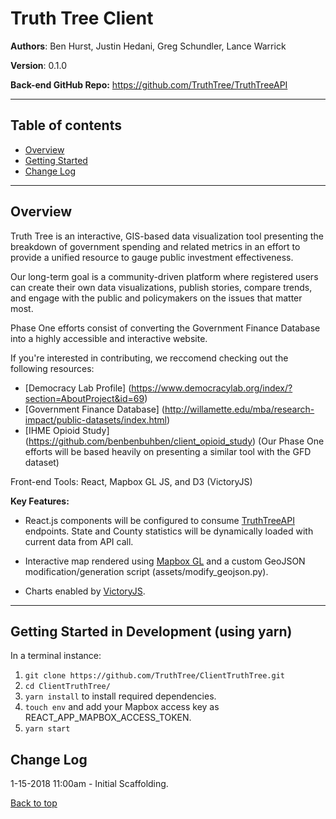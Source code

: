 <a id="top"></a>

# Truth Tree Client

**Authors**: Ben Hurst, Justin Hedani, Greg Schundler, Lance Warrick

**Version**: 0.1.0


**Back-end GitHub Repo:** 
https://github.com/TruthTree/TruthTreeAPI
___

## Table of contents

* [Overview](#overview)
* [Getting Started](#getting-started)
* [Change Log](#change-log)

___

<a id="overview"></a>

## Overview

Truth Tree is an interactive, GIS-based data visualization tool presenting the breakdown of government spending and related metrics in an effort to provide a unified resource to gauge public investment effectiveness.

Our long-term goal is a community-driven platform where registered users can create their own data visualizations, publish stories, compare trends, and engage with the public and policymakers on the issues that matter most.

Phase One efforts consist of converting the Government Finance Database into a highly accessible and interactive website.

If you're interested in contributing, we reccomend checking out the following resources:
- [Democracy Lab Profile] (https://www.democracylab.org/index/?section=AboutProject&id=69)
- [Government Finance Database] (http://willamette.edu/mba/research-impact/public-datasets/index.html)
- [IHME Opioid Study] (https://github.com/benbenbuhben/client_opioid_study) (Our Phase One efforts will be based heavily on presenting a similar tool with the GFD dataset)

Front-end Tools: React, Mapbox GL JS, and D3 (VictoryJS)

**Key Features:**

* React.js components will be configured to consume [TruthTreeAPI](https://github.com/TruthTree/TruthTreeAPI) endpoints. State and County statistics will be dynamically loaded with current data from API call.

* Interactive map rendered using [Mapbox GL](https://www.mapbox.com/mapbox-gl-js/api/) and a custom GeoJSON modification/generation script (assets/modify_geojson.py).

* Charts enabled by [VictoryJS](https://formidable.com/open-source/victory/).

___

<a id="getting-started"></a>

## Getting Started in Development (using yarn)

In a terminal instance:

1. ```git clone https://github.com/TruthTree/ClientTruthTree.git```
2. ```cd ClientTruthTree/```
3. ```yarn install``` to install required dependencies.
4. ```touch env``` and add your Mapbox access key as REACT_APP_MAPBOX_ACCESS_TOKEN.
5. ```yarn start```

<a id="change-log"></a> 

## Change Log

1-15-2018 11:00am - Initial Scaffolding.


[Back to top](#top)
